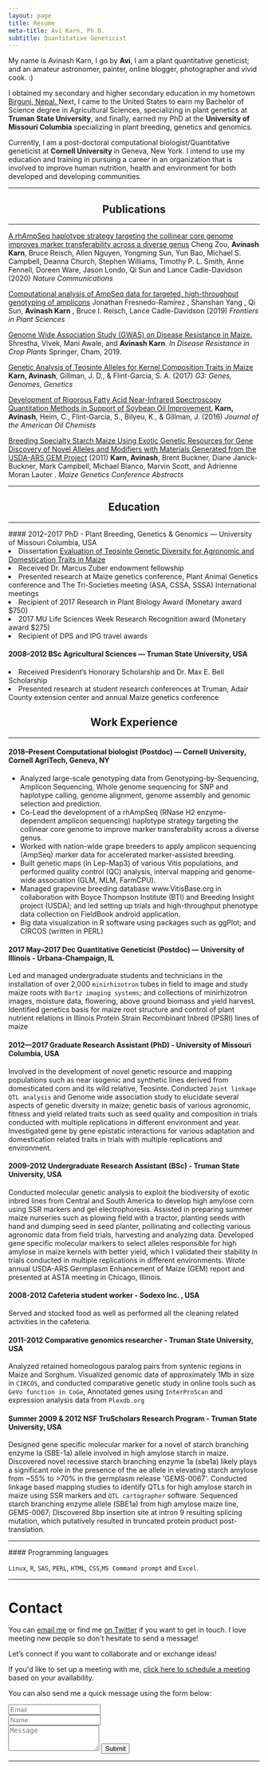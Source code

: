 ```yaml
---
layout: page
title: Resume
meta-title: Avi Karn, Ph.D.
subtitle: Quantitative Geneticist
---
```

<div id="aboutme-section">

<p class="about-text">
<span class="fa fa-briefcase about-icon"></span>
  My name is Avinash Karn, I go by <strong>Avi</strong>, I am a plant quantitative geneticist; and an amateur astronomer, painter, online blogger, photographer and vivid cook. :)
</p>

<p class="about-text">
<span class="fa fa-graduation-cap about-icon"></span>
I obtained my secondary and higher secondary education in my hometown <a target="_blank" href="https://goo.gl/maps/vtMmZcXFWy32"> Birgunj, Nepal. </a> Next, I came to the United States to earn my Bachelor of Science degree in Agricultural Sciences, specializing in plant genetics at <strong>Truman State University</strong>, and finally, earned my PhD at the <strong> University of Missouri Columbia </strong> specializing in plant breeding, genetics and genomics.
</p>

<p class="about-text">
<span class="fa fa-glasses about-icon"></span>
Currently, I am a post-doctoral computational biologist/Quantitative geneticist at <strong> Cornell University </strong> in Geneva, New York. I intend to use my education and training in pursuing a career in an organization that is involved to improve human nutrition, health and environment for both developed and developing communities.
</p>

</div>

<hr>
<center> <h2> Publications </h2> </center> 
<hr>

<a href="https://www.nature.com/articles/s41467-019-14280-1"> A rhAmpSeq haplotype strategy targeting the collinear core genome improves marker transferability across a diverse genus</a>
Cheng Zou, __Avinash Karn__, Bruce Reisch, Allen Nguyen, Yongming Sun, Yun Bao, Michael S. Campbell, Deanna Church, Stephen Williams, Timothy P. L. Smith, Anne Fennell, Doreen Ware, Jason Londo, Qi Sun and Lance Cadle-Davidson
(2020) *Nature Communications*

<a href="https://www.frontiersin.org/articles/10.3389/fpls.2019.00599/full">Computational analysis of AmpSeq data for targeted, high-throughput genotyping of amplicons</a>
Jonathan Fresnedo-Ramírez , Shanshan Yang , Qi Sun, **Avinash Karn** , Bruce I. Reisch, Lance Cadle-Davidson (2019)
*Frontiers in Plant Sciences*

<a href="https://link.springer.com/chapter/10.1007/978-3-030-20728-1_6">Genome Wide Association Study (GWAS) on Disease Resistance in Maize. </a> Shrestha, Vivek, Mani Awale, and **Avinash Karn**. *In Disease Resistance in Crop Plants* Springer, Cham, 2019.

<a href="https://www.g3journal.org/content/7/4/1157.abstract"> Genetic Analysis of Teosinte Alleles for Kernel Composition Traits in Maize</a> **Karn, Avinash**, Gillman, J. D., & Flint-Garcia, S. A. (2017) 
*G3: Genes, Genomes, Genetics*

<a href="https://link.springer.com/article/10.1007/s11746-016-2916-4"> Development of Rigorous Fatty Acid Near-Infrared Spectroscopy Quantitation Methods in Support of Soybean Oil Improvement.</a>
**Karn, Avinash**, Heim, C., Flint-Garcia, S., Bilyeu, K., & Gillman, J. (2016)
*Journal of the American Oil Chemists*

<a href="https://www.ars.usda.gov/research/publications/publication/?seqNo115=263955">Breeding Specialty Starch Maize Using Exotic Genetic Resources for Gene Discovery of Novel Alleles and Modifiers with Materials Generated from the USDA-ARS GEM Project</a>  (2011)
**Karn, Avinash**, Brent Buckner, Diane Janick-Buckner, Mark Campbell, Michael Blanco, Marvin Scott, and Adrienne Moran Lauter .
*Maize Genetics Conference Abstracts*

<hr>
<center> <h2> Education </h2> </center> 
<hr>
#### 2012–2017 PhD - Plant Breeding, Genetics & Genomics — University of Missouri Columbia, USA
<li>Dissertation <a href="https://mospace.umsystem.edu/xmlui/handle/10355/61937">Evaluation of Teosinte Genetic Diversity for Agronomic and Domestication Traits in Maize</a> </li>
<li>Received Dr. Marcus Zuber endowment fellowship</li>
<li>Presented research at Maize genetics conference, Plant Animal Genetics conference and The Tri-Societies meeting (ASA, CSSA, SSSA)     International meetings</li>
<li>Recipient of 2017 Research in Plant Biology Award (Monetary award $750) </li>
<li>2017 MU Life Sciences Week Research Recognition award (Monetary award $275) </li>
<li>Recipient of DPS and IPG travel awards</li>

#### 2008–2012 BSc Agricultural Sciences — Truman State University, USA
<li>Received President’s Honorary Scholarship and Dr. Max E. Bell Scholarship</li>
<li>Presented research at student research conferences at Truman, Adair County extension center and annual Maize genetics conference</li>

<center> <h2> Work Experience </h2> </center>
<hr>

#### 2018–Present Computational biologist (Postdoc) — Cornell University, Cornell AgriTech, Geneva, NY

<ul>
  
<li>Analyzed large-scale genotyping data from Genotyping-by-Sequencing, Amplicon Sequencing, Whole genome sequencing for SNP and haplotype calling, genome alignment, genome assembly and genomic selection and prediction. </li>

<li>Co-Lead the development of a rhAmpSeq (RNase H2 enzyme-dependent amplicon sequencing) haplotype strategy targeting the collinear core genome to improve marker transferability across a diverse genus.</li>

<li>Worked with nation-wide grape breeders to apply amplicon sequencing (AmpSeq) marker data for accelerated marker-assisted breeding.</li>

<li>Built genetic maps (in Lep-Map3) of various Vitis populations, and performed quality control (QC) analysis, interval mapping and genome-wide association (GLM, MLM, FarmCPU).</li>

<li>Managed grapevine breeding database www.VitisBase.org in collaboration with Boyce Thompson Institute (BTI) and Breeding Insight project (USDA); and led setting up trials and high-throughput phenotype data collection on FieldBook android application.</li>

<li>Big data visualization in R software using packages such as ggPlot; and CIRCOS (written in PERL)</li>

</ul>

#### 2017 May–2017 Dec Quantitative Geneticist (Postdoc) — University of Illinois - Urbana-Champaign, IL

Led and managed undergraduate students and technicians in the installation of over 2,000 `minirhizotron` tubes in field to image and study maize roots with `Bartz imaging systems`; and collections of minirhizotron images, moisture data, flowering, above ground biomass and yield harvest. Identified genetics basis for maize root structure and control of plant nutrient relations in Illinois Protein Strain Recombinant Inbred (IPSRI) lines of maize

#### 2012—2017 Graduate Research Assistant (PhD) - University of Missouri Columbia, USA

Involved in the development of novel genetic resource and mapping populations such as near isogenic and synthetic lines derived from domesticated corn and its wild relative, Teosinte. Conducted `Joint linkage QTL analysis` and Genome wide association study to elucidate several aspects of genetic diversity in maize; genetic basis of various agronomic, fitness and yield related traits such as seed quality and composition in trials conducted with multiple replications in different environment and year. Investigated gene by gene epistatic interactions for various adaptation and domestication related traits in trials with multiple replications and environment.

#### 2009-2012 Undergraduate Research Assistant (BSc) - Truman State University, USA
Conducted molecular genetic analysis to exploit the biodiversity of exotic inbred lines from Central and South America to develop high amylose corn using SSR markers and gel electrophoresis. Assisted in preparing summer maize nurseries such as plowing field with a tractor, planting seeds with hand and dumping seed in seed planter, pollinating and collecting various agronomic data from field trials, harvesting and analyzing data. Developed gene specific molecular markers to select alleles responsible for high amylose in maize kernels with better yield, which I validated their stability in trials conducted in multiple replications in different environments. Wrote annual USDA-ARS Germplasm Enhancement of Maize (GEM) report and presented at ASTA meeting in Chicago, Illinois. 

#### 2008-2012 Cafeteria student worker - Sodexo Inc. , USA
Served and stocked food as well as performed all the cleaning related activities in the cafeteria.

#### 2011-2012 Comparative genomics researcher - Truman State University, USA
Analyzed retained homeologous paralog pairs from syntenic regions in Maize and Sorghum. Visualized genomic data of approximately 1Mb in size in `CIRCOS`, and conducted comparative genetic study in online tools such as `GeVo function in CoGe`, Annotated genes using `InterProScan` and expression analysis data from `Plexdb.org`

#### Summer 2009 & 2012 NSF TruScholars Research Program - Truman State University, USA
Designed gene specific molecular marker for a novel of starch branching enzyme Ia (SBE-1a) allele involved in high amylose starch in maize. Discovered novel recessive starch branching enzyme 1a (sbe1a) likely plays a significant role in the presence of the ae allele in elevating starch amylose from ~55% to >70% in the germplasm release 'GEMS-0067'. Conducted linkage based mapping studies to identify QTLs for high amylose starch in maize using SSR markers and `QTL cartographer` software. Sequenced starch branching enzyme allele (SBE1a) from high amylose maize line, GEMS-0067; Discovered 8bp insertion site at intron 9 resulting splicing mutation, which putatively resulted in truncated protein product post-translation.

<hr>
#### Programming languages

`Linux`, `R`, `SAS`, `PERL`, `HTML`, `CSS`,`MS Command prompt` and `Excel`.

<hr>
<div id="contactme-section">
<h1 id="contact">Contact</h1>

<p>You can <a href="mailto:akarn@mail.missouri.edu?subject=Hello from AviKarn.com">email me</a> or find me <a href="https://twitter.com/avi_karn">on Twitter</a> if you want to get in touch. I love meeting new people so don't hesitate to send a message!</p>
<p>Let’s connect if you want to collaborate and or exchange ideas!</p>
<p>If you'd like to set up a meeting with me, <a href="https://calendly.com/avikarn">click here to schedule a meeting</a> based on your availability.</p>

<form action="https://formspree.io/akarn@mail.missouri.edu" method="POST" class="form" id="contact-form">
  <p>You can also send me a quick message using the form below:</p>
  <div class="row">
    <div class="col-xs-6">
      <input type="email" name="_replyto" class="form-control input-lg" placeholder="Email" title="Email">
    </div>
    <div class="col-xs-6">
      <input type="text" name="name" class="form-control input-lg" placeholder="Name" title="Name">
    </div>
  </div>
  <input type="hidden" name="_subject" value="New submission from AviKarn.com">
  <textarea type="text" name="content" class="form-control input-lg" placeholder="Message" title="Message" required="required" rows="3"></textarea>
  <input type="text" name="_gotcha" style="display:none">
  <input type="hidden" name="_next" value="./aboutme?message=Your message was sent successfully, thanks!" />
  <button type="submit" class="btn btn-lg btn-primary">Submit</button>
</form>
<hr>

<!--- Google--->
<script>
     (adsbygoogle = window.adsbygoogle || []).push({
          google_ad_client: "ca-pub-5126027065024936",
          enable_page_level_ads: true
     });
</script>

<!-- Global site tag (gtag.js) - Google Analytics -->
<script async src="https://www.googletagmanager.com/gtag/js?id=UA-123359651-1"></script>
<script>
  window.dataLayer = window.dataLayer || [];
  function gtag(){dataLayer.push(arguments);}
  gtag('js', new Date());
  gtag('config', 'UA-123359651-1');
</script>
<script async src="//pagead2.googlesyndication.com/pagead/js/adsbygoogle.js"></script>
